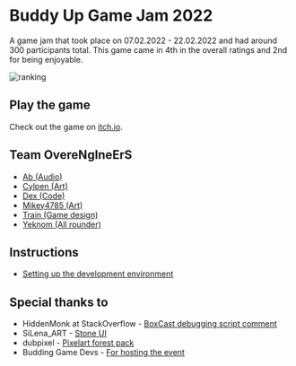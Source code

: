 # Buddy Up Game Jam 2022

A game jam that took place on 07.02.2022 - 22.02.2022 and had around 300 participants total. This game came in 4th in the overall ratings and 2nd for being enjoyable.

![ranking](https://i.imgur.com/8ZWM6uY.png)

## Play the game

Check out the game on [itch.io](https://jeknom.itch.io/bert-the-beetle).

## Team OvereNgIneErS

- [Ab (Audio)](https://github.com/Kishopwaro)
- [Cylpen (Art)](https://github.com/Cylpen)
- [Dex (Code)](https://github.com/DexTG)
- [Mikey4785 (Art)](https://github.com/dkjfo-lib)
- [Train (Game design)](https://github.com/Schliteadlo)
- [Yeknom (All rounder)](https://github.com/jeknom)

## Instructions

- [Setting up the development environment](./docs/setting-up-development-environment.md)

## Special thanks to

- HiddenMonk at StackOverflow - [BoxCast debugging script comment](https://answers.unity.com/questions/1156087/how-can-you-visualize-a-boxcast-boxcheck-etc.html)
- SiLena_ART - [Stone UI](https://assetstore.unity.com/packages/2d/gui/icons/stone-ui-182526)
- dubpixel - [Pixelart forest pack](https://dubpixel.itch.io/pixel-art-forest-pack)
- Budding Game Devs - [For hosting the event](https://itch.io/jam/buddy-up-jam-2022)
